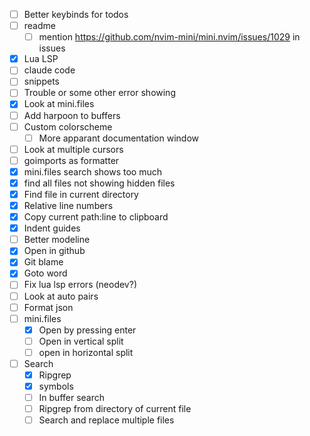 - [ ] Better keybinds for todos
- [ ] readme
    - [ ] mention https://github.com/nvim-mini/mini.nvim/issues/1029 in issues
- [x] Lua LSP
- [ ] claude code
- [ ] snippets
- [ ] Trouble or some other error showing
- [x] Look at mini.files
- [ ] Add harpoon to buffers
- [ ] Custom colorscheme
    - [ ] More apparant documentation window
- [ ] Look at multiple cursors
- [ ] goimports as formatter
- [x] mini.files search shows too much
- [x] find all files not showing hidden files
- [x] Find file in current directory
- [x] Relative line numbers
- [x] Copy current path:line to clipboard
- [x] Indent guides
- [ ] Better modeline
- [x] Open in github
- [x] Git blame
- [x] Goto word
- [ ] Fix lua lsp errors (neodev?)
- [ ] Look at auto pairs
- [ ] Format json
- [ ] mini.files
    - [x] Open by pressing enter
    - [ ] Open in vertical split
    - [ ] open in horizontal split
- [ ] Search
    - [x] Ripgrep
    - [x] symbols
    - [ ] In buffer search
    - [ ] Ripgrep from directory of current file
    - [ ] Search and replace multiple files
